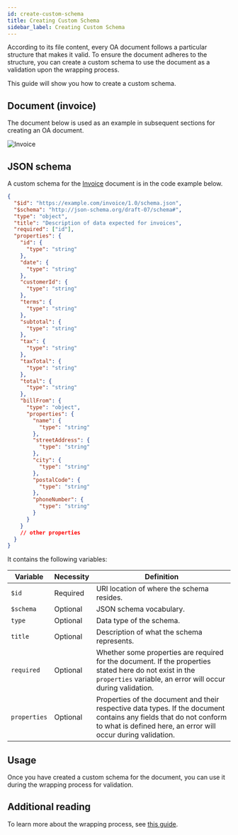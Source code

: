 ```yaml
---
id: create-custom-schema
title: Creating Custom Schema
sidebar_label: Creating Custom Schema
---
```


According to its file content, every OA document follows a particular structure that makes it valid. To ensure the document adheres to the structure, you can create a custom schema to use the document as a validation upon the wrapping process.

This guide will show you how to create a custom schema.

## Document (invoice)

The document below is used as an example in subsequent sections for creating an OA document.

![Invoice](/docs/docs-section/roadmap/invoice-sample.png)


## JSON schema

A custom schema for the [Invoice](#document-invoice) document is in the code example below. 

```json
{
  "$id": "https://example.com/invoice/1.0/schema.json",
  "$schema": "http://json-schema.org/draft-07/schema#",
  "type": "object",
  "title": "Description of data expected for invoices",
  "required": ["id"],
  "properties": {
    "id": {
      "type": "string"
    },
    "date": {
      "type": "string"
    },
    "customerId": {
      "type": "string"
    },
    "terms": {
      "type": "string"
    },
    "subtotal": {
      "type": "string"
    },
    "tax": {
      "type": "string"
    },
    "taxTotal": {
      "type": "string"
    },
    "total": {
      "type": "string"
    },
    "billFrom": {
      "type": "object",
      "properties": {
        "name": {
          "type": "string"
        },
        "streetAddress": {
          "type": "string"
        },
        "city": {
          "type": "string"
        },
        "postalCode": {
          "type": "string"
        },
        "phoneNumber": {
          "type": "string"
        }
      }
    }
    // other properties
  }
}
```

It contains the following variables:

| Variable   | Necessity | Definition                                               |
|------------|-----------|----------------------------------------------------------|
| `$id`      | Required  | URI location of where the schema resides.               |
| `$schema`  | Optional  | JSON schema vocabulary.                                 |
| `type`     | Optional  | Data type of the schema.                                |
| `title`    | Optional  | Description of what the schema represents.             |
| `required` | Optional  | Whether some properties are required for the document. If the properties stated here do not exist in the `properties` variable, an error will occur during validation. |
| `properties` | Optional  | Properties of the document and their respective data types. If the document contains any fields that do not conform to what is defined here, an error will occur during validation. |


## Usage

Once you have created a custom schema for the document, you can use it during the wrapping process for validation.


## Additional reading
To learn more about the wrapping process, see [this guide](/docs/developer-section/libraries/remote-files/open-attestation-cli#wrapping-documents).